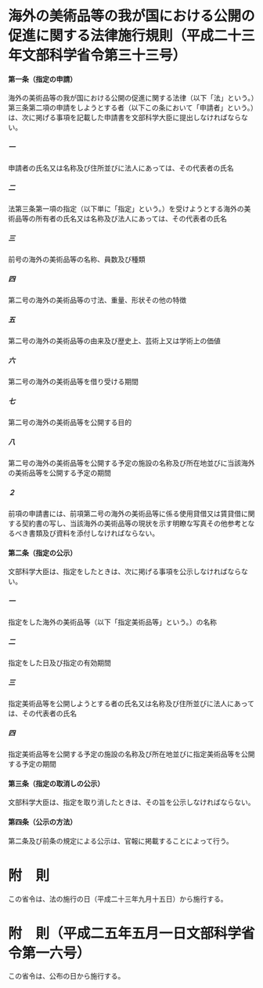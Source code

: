 # 海外の美術品等の我が国における公開の促進に関する法律施行規則（平成二十三年文部科学省令第三十三号）
#### 第一条（指定の申請）
海外の美術品等の我が国における公開の促進に関する法律（以下「法」という。）第三条第二項の申請をしようとする者（以下この条において「申請者」という。）は、次に掲げる事項を記載した申請書を文部科学大臣に提出しなければならない。
##### 一
申請者の氏名又は名称及び住所並びに法人にあっては、その代表者の氏名
##### 二
法第三条第一項の指定（以下単に「指定」という。）を受けようとする海外の美術品等の所有者の氏名又は名称及び法人にあっては、その代表者の氏名
##### 三
前号の海外の美術品等の名称、員数及び種類
##### 四
第二号の海外の美術品等の寸法、重量、形状その他の特徴
##### 五
第二号の海外の美術品等の由来及び歴史上、芸術上又は学術上の価値
##### 六
第二号の海外の美術品等を借り受ける期間
##### 七
第二号の海外の美術品等を公開する目的
##### 八
第二号の海外の美術品等を公開する予定の施設の名称及び所在地並びに当該海外の美術品等を公開する予定の期間
##### ２
前項の申請書には、前項第二号の海外の美術品等に係る使用貸借又は賃貸借に関する契約書の写し、当該海外の美術品等の現状を示す明瞭な写真その他参考となるべき書類及び資料を添付しなければならない。
#### 第二条（指定の公示）
文部科学大臣は、指定をしたときは、次に掲げる事項を公示しなければならない。
##### 一
指定をした海外の美術品等（以下「指定美術品等」という。）の名称
##### 二
指定をした日及び指定の有効期間
##### 三
指定美術品等を公開しようとする者の氏名又は名称及び住所並びに法人にあっては、その代表者の氏名
##### 四
指定美術品等を公開する予定の施設の名称及び所在地並びに指定美術品等を公開する予定の期間
#### 第三条（指定の取消しの公示）
文部科学大臣は、指定を取り消したときは、その旨を公示しなければならない。
#### 第四条（公示の方法）
第二条及び前条の規定による公示は、官報に掲載することによって行う。
# 附　則
この省令は、法の施行の日（平成二十三年九月十五日）から施行する。
# 附　則（平成二五年五月一日文部科学省令第一六号）
この省令は、公布の日から施行する。
